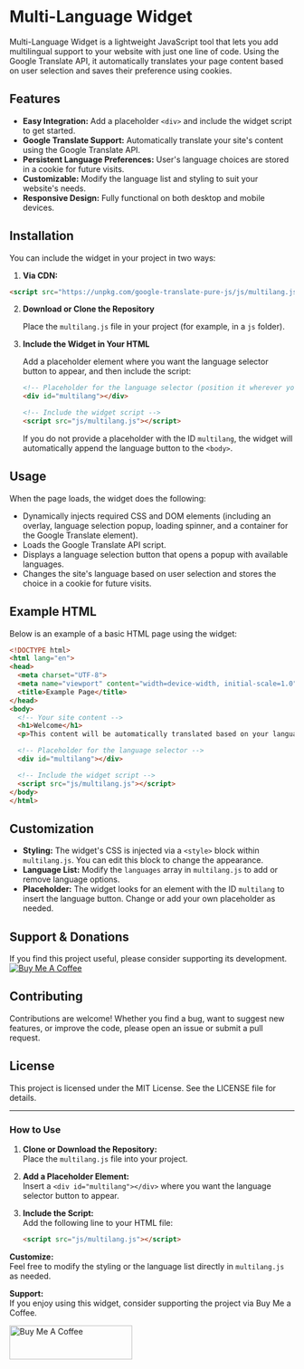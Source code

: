 # Multi-Language Widget

Multi-Language Widget is a lightweight JavaScript tool that lets you add multilingual support to your website with just one line of code. Using the Google Translate API, it automatically translates your page content based on user selection and saves their preference using cookies.

## Features

- **Easy Integration:** Add a placeholder `<div>` and include the widget script to get started.
- **Google Translate Support:** Automatically translate your site's content using the Google Translate API.
- **Persistent Language Preferences:** User's language choices are stored in a cookie for future visits.
- **Customizable:** Modify the language list and styling to suit your website's needs.
- **Responsive Design:** Fully functional on both desktop and mobile devices.

## Installation

You can include the widget in your project in two ways:

1. **Via CDN:**
```html
<script src="https://unpkg.com/google-translate-pure-js/js/multilang.js"></script>
```

2. **Download or Clone the Repository**

   Place the `multilang.js` file in your project (for example, in a `js` folder).

3. **Include the Widget in Your HTML**

   Add a placeholder element where you want the language selector button to appear, and then include the script:

   ```html
   <!-- Placeholder for the language selector (position it wherever you like) -->
   <div id="multilang"></div>

   <!-- Include the widget script -->
   <script src="js/multilang.js"></script>
   ```

   If you do not provide a placeholder with the ID `multilang`, the widget will automatically append the language button to the `<body>`.

## Usage

When the page loads, the widget does the following:

- Dynamically injects required CSS and DOM elements (including an overlay, language selection popup, loading spinner, and a container for the Google Translate element).
- Loads the Google Translate API script.
- Displays a language selection button that opens a popup with available languages.
- Changes the site's language based on user selection and stores the choice in a cookie for future visits.

## Example HTML

Below is an example of a basic HTML page using the widget:

```html
<!DOCTYPE html>
<html lang="en">
<head>
  <meta charset="UTF-8">
  <meta name="viewport" content="width=device-width, initial-scale=1.0">
  <title>Example Page</title>
</head>
<body>
  <!-- Your site content -->
  <h1>Welcome</h1>
  <p>This content will be automatically translated based on your language selection.</p>

  <!-- Placeholder for the language selector -->
  <div id="multilang"></div>

  <!-- Include the widget script -->
  <script src="js/multilang.js"></script>
</body>
</html>
```

## Customization

- **Styling:** The widget's CSS is injected via a `<style>` block within `multilang.js`. You can edit this block to change the appearance.
- **Language List:** Modify the `languages` array in `multilang.js` to add or remove language options.
- **Placeholder:** The widget looks for an element with the ID `multilang` to insert the language button. Change or add your own placeholder as needed.

## Support & Donations

If you find this project useful, please consider supporting its development.  
[![Buy Me A Coffee](https://img.buymeacoffee.com/button-api/?text=Buy%20me%20a%20coffee&emoji=&slug=1979&button_colour=FFDD00&font_colour=000000&font_family=Cookie)](https://www.buymeacoffee.com/1979)

## Contributing

Contributions are welcome! Whether you find a bug, want to suggest new features, or improve the code, please open an issue or submit a pull request.

## License

This project is licensed under the MIT License. See the LICENSE file for details.

---

### How to Use

1. **Clone or Download the Repository:**  
   Place the `multilang.js` file into your project.

2. **Add a Placeholder Element:**  
   Insert a `<div id="multilang"></div>` where you want the language selector button to appear.

3. **Include the Script:**  
   Add the following line to your HTML file:
   ```html
   <script src="js/multilang.js"></script>
   ```

**Customize:**  
Feel free to modify the styling or the language list directly in `multilang.js` as needed.

**Support:**  
If you enjoy using this widget, consider supporting the project via Buy Me a Coffee.

<a href="https://www.buymeacoffee.com/1979" target="_blank"><img src="https://cdn.buymeacoffee.com/buttons/v2/default-yellow.png" alt="Buy Me A Coffee" style="height: 60px !important;width: 217px !important;" ></a>